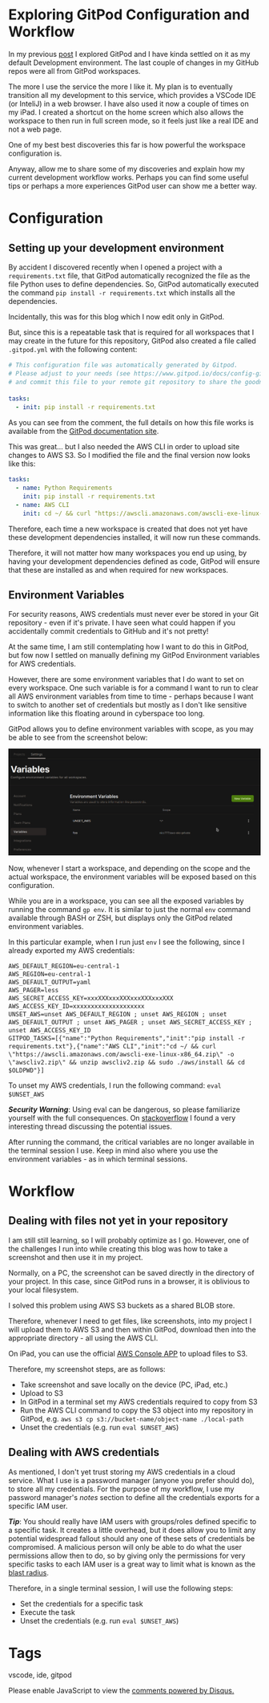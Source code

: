 # Exploring GitPod Configuration and Workflow

In my previous [post](2022-06-07.md) I explored GitPod and I have kinda settled on it as my default Development environment. The last couple of changes in my GitHub repos were all from GitPod workspaces.

The more I use the service the more I like it. My plan is to eventually transition all my development to this service, which provides a VSCode IDE (or InteliJ) in a web browser. I have also used it now a couple of times on my iPad. I created a shortcut on the home screen which also allows the workspace to then run in full screen mode, so it feels just like a real IDE and not a web page.

One of my best best discoveries this far is how powerful the workspace configuration is.

Anyway, allow me to share some of my discoveries and explain how my current development workflow works. Perhaps you can find some useful tips or perhaps a more experiences GitPod user can show me a better way.

# Configuration

## Setting up your development environment

By accident I discovered recently when I opened a project with a `requirements.txt` file, that GitPod automatically recognized the file as the file Python uses to define dependencies. So, GitPod automatically executed the command `pip install -r requirements.txt` which installs all the dependencies. 

Incidentally, this was for this blog which I now edit only in GitPod.

But, since this is a repeatable task that is required for all workspaces that I may create in the future for this repository, GitPod also created a file called `.gitpod.yml` with the following content:

```yaml
# This configuration file was automatically generated by Gitpod.
# Please adjust to your needs (see https://www.gitpod.io/docs/config-gitpod-file)
# and commit this file to your remote git repository to share the goodness with others.

tasks:
  - init: pip install -r requirements.txt
```

As you can see from the comment, the full details on how this file works is available from the [GitPod documentation site](https://www.gitpod.io/docs/config-gitpod-file).

This was great... but I also needed the AWS CLI in order to upload site changes to AWS S3. So I modified the file and the final version now looks like this:

```yaml
tasks:
  - name: Python Requirements
    init: pip install -r requirements.txt
  - name: AWS CLI
    init: cd ~/ && curl "https://awscli.amazonaws.com/awscli-exe-linux-x86_64.zip" -o "awscliv2.zip" && unzip awscliv2.zip && sudo ./aws/install && cd $OLDPWD
```

Therefore, each time a new workspace is created that does not yet have these development dependencies installed, it will now run these commands. 

Therefore, it will not matter how many workspaces you end up using, by having your development dependencies defined as code, GitPod will ensure that these are installed as and when required for new workspaces.

## Environment Variables

For security reasons, AWS credentials must never ever be stored in your Git repository - even if it's private. I have seen what could happen if you accidentally commit credentials to GitHub and it's not pretty!

At the same time, I am still contemplating how I want to do this in GitPod, but fow now I settled on manually defining my GitPod Environment variables for AWS credentials.

However, there are some environment variables that I do want to set on every workspace. One such variable is for a command I want to run to clear all AWS environment variables from time to time - perhaps because I want to switch to another set of credentials but mostly as I don't like sensitive information like this floating around in cyberspace too long.

GitPod allows you to define environment variables with scope, as you may be able to see from the screenshot below:

![environment variables](../../images/blog_2022_06_14/blog_2022-06-14_001.png)

Now, whenever I start a workspace, and depending on the scope and the actual workspace, the environment variables will be exposed based on this configuration.

While you are in a workspace, you can see all the exposed variables by running the command `gp env`. It is similar to just the normal `env` command available through BASH or ZSH, but displays only the GitPod related environment variables.

In this particular example, when I run just `env` I see the following, since I already exported my AWS credentials:

```shell
AWS_DEFAULT_REGION=eu-central-1
AWS_REGION=eu-central-1
AWS_DEFAULT_OUTPUT=yaml
AWS_PAGER=less
AWS_SECRET_ACCESS_KEY=xxxXXXxxxXXXxxxXXXxxxXXX
AWS_ACCESS_KEY_ID=xxxxxxxxxxxxxxxxxxxx
UNSET_AWS=unset AWS_DEFAULT_REGION ; unset AWS_REGION ; unset AWS_DEFAULT_OUTPUT ; unset AWS_PAGER ; unset AWS_SECRET_ACCESS_KEY ; unset AWS_ACCESS_KEY_ID
GITPOD_TASKS=[{"name":"Python Requirements","init":"pip install -r requirements.txt"},{"name":"AWS CLI","init":"cd ~/ && curl \"https://awscli.amazonaws.com/awscli-exe-linux-x86_64.zip\" -o \"awscliv2.zip\" && unzip awscliv2.zip && sudo ./aws/install && cd $OLDPWD"}]
```

To unset my AWS credentials, I run the following command: `eval $UNSET_AWS`

_**Security Warning**_: Using eval can be dangerous, so please familiarize yourself with the full consequences. On [stackoverflow](https://stackoverflow.com/questions/17529220/why-should-eval-be-avoided-in-bash-and-what-should-i-use-instead) I found a very interesting thread discussing the potential issues.

After running the command, the critical variables are no longer available in the terminal session I use. Keep in mind also where you use the environment variables - as in which terminal sessions.

# Workflow

## Dealing with files not yet in your repository

I am still still learning, so I will probably optimize as I go. However, one of the challenges I run into while creating this blog was how to take a screenshot and then use it in my project.

Normally, on a PC, the screenshot can be saved directly in the directory of your project. In this case, since GitPod runs in a browser, it is oblivious to your local filesystem.

I solved this problem using AWS S3 buckets as a shared BLOB store.

Therefore, whenever I need to get files, like screenshots, into my project I will upload them to AWS S3 and then within GitPod, download then into the appropriate directory - all using the AWS CLI.

On iPad, you can use the official [AWS Console APP](https://apps.apple.com/us/app/aws-console/id580990573) to upload files to S3.

Therefore, my screenshot steps, are as follows:

* Take screenshot and save locally on the device (PC, iPad, etc.)
* Upload to S3
* In GitPod in a terminal set my AWS credentials required to copy from S3
* Run the AWS CLI command to copy the S3 object into my repository in GitPod, e.g.  `aws s3 cp s3://bucket-name/object-name ./local-path`
* Unset the credentials (e.g. run `eval $UNSET_AWS`)

## Dealing with AWS credentials

As mentioned, I don't yet trust storing my AWS credentials in a cloud service. What I use is a password manager (anyone you prefer should do), to store all my credentials. For the purpose of my workflow, I use my password manager's _notes_ section to define all the credentials exports for a specific IAM user.

_**Tip**_: You should really have IAM users with groups/roles defined specific to a specific task. It creates a little overhead, but it does allow you to limit any potential widespread fallout should any one of these sets of credentials be compromised. A malicious person will only be able to do what the user permissions allow then to do, so by giving only the permissions for very specific tasks to each IAM user is a great way to limit what is known as the [blast radius](https://www.techtarget.com/searchsecurity/tip/How-to-limit-the-cloud-security-blast-radius-of-credential-attacks).

Therefore, in a single terminal session, I will use the following steps: 

* Set the credentials for a specific task
* Execute the task
* Unset the credentials (e.g. run `eval $UNSET_AWS`)

# Tags

vscode, ide, gitpod

<div id="disqus_thread"></div>
<script>
    /**
    *  RECOMMENDED CONFIGURATION VARIABLES: EDIT AND UNCOMMENT THE SECTION BELOW TO INSERT DYNAMIC VALUES FROM YOUR PLATFORM OR CMS.
    *  LEARN WHY DEFINING THESE VARIABLES IS IMPORTANT: https://disqus.com/admin/universalcode/#configuration-variables    */
    /*
    var disqus_config = function () {
    this.page.url = PAGE_URL;  // Replace PAGE_URL with your page's canonical URL variable
    this.page.identifier = PAGE_IDENTIFIER; // Replace PAGE_IDENTIFIER with your page's unique identifier variable
    };
    */
    (function() { // DON'T EDIT BELOW THIS LINE
    var d = document, s = d.createElement('script');
    s.src = 'https://nicc777.disqus.com/embed.js';
    s.setAttribute('data-timestamp', +new Date());
    (d.head || d.body).appendChild(s);
    })();
</script>
<noscript>Please enable JavaScript to view the <a href="https://disqus.com/?ref_noscript">comments powered by Disqus.</a></noscript>